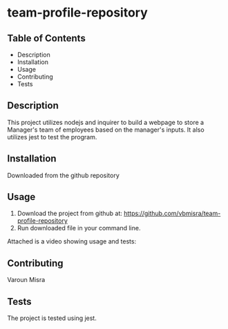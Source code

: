 # team-profile-repository

## Table of Contents
* Description
* Installation
* Usage
* Contributing
* Tests

## Description
This project utilizes nodejs and inquirer to build a webpage to store a Manager's team of employees based on the manager's inputs. It also utilizes jest to test the program.

## Installation
Downloaded from the github repository

## Usage
1. Download the project from github at: https://github.com/vbmisra/team-profile-repository
2. Run downloaded file in your command line.

Attached is a video showing usage and tests:


## Contributing
Varoun Misra

## Tests
The project is tested using jest.

